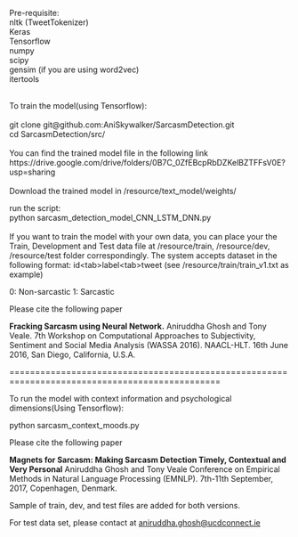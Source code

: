 
Pre-requisite:
<br/>nltk (TweetTokenizer)
<br/>Keras
<br/>Tensorflow
<br/>numpy
<br/>scipy
<br/>gensim (if you are using word2vec)
<br/>itertools

<br/>
To train the model(using Tensorflow):
<br/><br/>
git clone git@github.com:AniSkywalker/SarcasmDetection.git
<br/>
cd SarcasmDetection/src/
<br/><br/>
You can find the trained model file in the following link
https://drive.google.com/drive/folders/0B7C_0ZfEBcpRbDZKelBZTFFsV0E?usp=sharing
<br/><br/>
Download the trained model in /resource/text_model/weights/

run the script:
<br/>
python sarcasm_detection_model_CNN_LSTM_DNN.py
<br/><br/>
If you want to train the model with your own data, you can place your the Train, Development and Test data file at /resource/train, /resource/dev, /resource/test folder correspondingly.
The system accepts dataset in the following format:
id\<tab\>label\<tab\>tweet (see /resource/train/train_v1.txt as example)

0: Non-sarcastic
1: Sarcastic

Please cite the following paper

<b>Fracking Sarcasm using Neural Network.</b>
Aniruddha Ghosh and Tony Veale. 
7th Workshop on Computational Approaches to Subjectivity, Sentiment and Social Media Analysis (WASSA 2016). 
NAACL-HLT. 16th June 2016, San Diego, California, U.S.A. 

===============================================================================================

To run the model with context information and psychological dimensions(Using Tensorflow):

python sarcasm_context_moods.py

Please cite the following paper

<b>Magnets for Sarcasm: Making Sarcasm Detection Timely, Contextual and Very Personal</b>
Aniruddha Ghosh and Tony Veale
Conference on Empirical Methods in Natural Language Processing (EMNLP).
7th-11th September, 2017, Copenhagen, Denmark.

Sample of train, dev, and test files are added for both versions.

For test data set, please contact at aniruddha.ghosh@ucdconnect.ie
